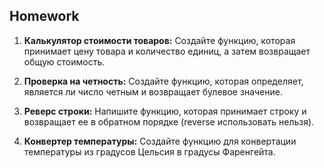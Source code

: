 ##  Homework
1. **Калькулятор стоимости товаров:**
   Создайте функцию, которая принимает цену товара и количество единиц, а затем возвращает общую стоимость.

2. **Проверка на четность:**
   Создайте функцию, которая определяет, является ли число четным и возвращает булевое значение.

3. **Реверс строки:**
   Напишите функцию, которая принимает строку и возвращает ее в обратном порядке (reverse использовать нельзя).

4. **Конвертер температуры:**
   Создайте функцию для конвертации температуры из градусов Цельсия в градусы Фаренгейта.